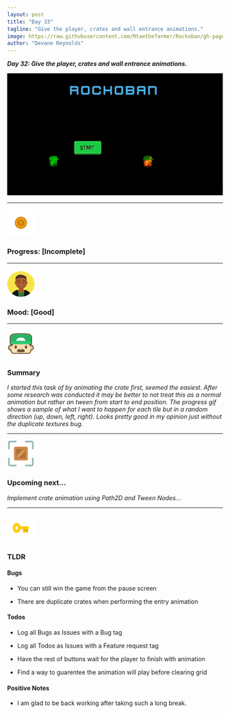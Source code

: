 ```yaml
---
layout: post
title: "Day 33"
tagline: "Give the player, crates and wall entrance animations."
image: https://raw.githubusercontent.com/Mtaethefarmer/Rockoban/gh-pages/assets/gifs/Day33.gif
author: "Devone Reynolds"
---
```


***Day 32: Give the player, crates and wall entrance animations.***

![](https://raw.githubusercontent.com/Mtaethefarmer/Rockoban/gh-pages/assets/gifs/Day33.gif)

---
![](https://raw.githubusercontent.com/Mtaethefarmer/Rockoban/gh-pages/assets/icons/coin.png "coin") 
### **Progress: [Incomplete]**

---
![](https://raw.githubusercontent.com/Mtaethefarmer/Rockoban/gh-pages/assets/icons/mood/good.png "Good face") 
### **Mood: [Good]**

---
![](https://raw.githubusercontent.com/Mtaethefarmer/Rockoban/gh-pages/assets/icons/face.png "face") 
### **Summary**
*I started this task of by animating the crate first, seemed the easiest. After some research was conducted it may be better to not treat this as a normal animation but rather an tween from start to end position. The progress gif shows a sample of what I want to happen for each tile but in a random direction (up, down, left, right). Looks pretty good in my opinion just without the duplicate textures bug.*

---
![](https://raw.githubusercontent.com/Mtaethefarmer/Rockoban/gh-pages/assets/icons/next_goal.png "crate") 
### **Upcoming next...**
*Implement crate animation using Path2D and Tween Nodes...*

---
![](https://raw.githubusercontent.com/Mtaethefarmer/Rockoban/gh-pages/assets/icons/key.png "key") 
### **TLDR**

#### **Bugs**

* You can still win the game from the pause screen

* There are duplicate crates when performing the entry animation

#### **Todos**

* Log all Bugs as Issues with a Bug tag

* Log all Todos as Issues with a Feature request tag

* Have the rest of buttons wait for the player to finish with animation

* Find a way to guarentee the animation will play before clearing grid

#### **Positive Notes**

* I am glad to be back working after taking such a long break. 